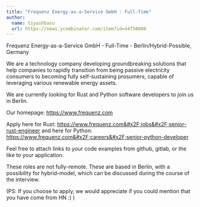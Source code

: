 ```yaml
---
title: "Frequenz Energy-as-a-Service GmbH : Full-Time"
author:
  name: tiyashbasu
  url: https://news.ycombinator.com/item?id=44758000
---
```


<JobNavigation />

Frequenz Energy-as-a-Service GmbH - Full-Time - Berlin&#x2F;Hybrid-Possible, Germany

We are a technology company developing groundbreaking solutions that help companies to rapidly transition from being passive electricity consumers to becoming fully self-sustaining prosumers, capable of leveraging various renewable energy assets.

We are currently looking for Rust and Python software developers to join us in Berlin.

Our homepage: <a href="https:&#x2F;&#x2F;www.frequenz.com" rel="nofollow">https:&#x2F;&#x2F;www.frequenz.com</a>

Apply here for Rust: <a href="https:&#x2F;&#x2F;www.frequenz.com&#x2F;jobs&#x2F;senior-rust-engineer" rel="nofollow">https:&#x2F;&#x2F;www.frequenz.com&#x2F;jobs&#x2F;senior-rust-engineer</a>
and here for Python: <a href="https:&#x2F;&#x2F;www.frequenz.com&#x2F;careers&#x2F;senior-python-developer" rel="nofollow">https:&#x2F;&#x2F;www.frequenz.com&#x2F;careers&#x2F;senior-python-developer</a>

Feel free to attach links to your code examples from github, gitlab, or the like to your application.

These roles are not fully-remote. These are based in Berlin, with a possibility for hybrid-model, which can be discussed during the course of the interview.

(PS: If you choose to apply, we would appreciate if you could mention that you have come from HN :) )
<JobApplication />
